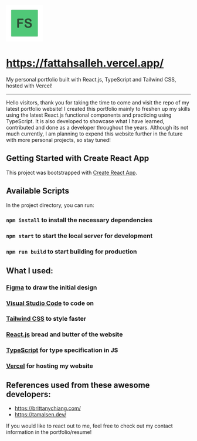 <div style="align:center;">
    <img src="public/fs-icon.svg?raw=true" alt="FS Icon" title="FS-ICON" width="100" height="100">
</div>

# https://fattahsalleh.vercel.app/

My personal portfolio built with React.js, TypeScript and Tailwind CSS, hosted with Vercel!

___

Hello visitors, thank you for taking the time to come and visit the repo of my latest portfolio website! I created this portfolio mainly to freshen up my skills using the latest React.js functional components and practicing using TypeScript. It is also developed to showcase what I have learned, contributed and done as a developer throughout the years. Although its not much currently, I am planning to expend this website further in the future with more personal projects, so stay tuned!

## Getting Started with Create React App

This project was bootstrapped with [Create React App](https://github.com/facebook/create-react-app).

## Available Scripts

In the project directory, you can run:

### `npm install` to install the necessary dependencies
### `npm start` to start the local server for development
### `npm run build` to start building for production

## What I used:
### [Figma](https://www.figma.com/) to draw the initial design
### [Visual Studio Code](https://code.visualstudio.com/) to code on
### [Tailwind CSS](https://tailwindcss.com/) to style faster
### [React.js](https://react.dev/) bread and butter of the website
### [TypeScript](https://www.typescriptlang.org/) for type specification in JS
### [Vercel](https://vercel.com/) for hosting my website

## References used from these awesome developers:
- https://brittanychiang.com/
- https://tamalsen.dev/

If you would like to react out to me, feel free to check out my contact information in the portfolio/resume!